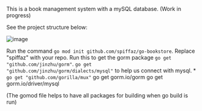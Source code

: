 This is a book management system with a mySQL database. (Work in progress)

See the project structure below:

![image](https://user-images.githubusercontent.com/35563797/200115098-8e7174fe-184d-49ce-a0d1-8a01b46212ca.png)

Run the command ``` go mod init github.com/spiffaz/go-bookstore ```. Replace "spiffaz" with your repo.
Run this to get the gorm package ``` go get "github.com/jinzhu/gorm" ```.
``` go get "github.com/jinzhu/gorm/dialects/mysql" ``` to help us connect with mysql. *
``` go get "github.com/gorilla/mux" ```
go get gorm.io/gorm
go get gorm.io/driver/mysql

(The gomod file helps to have all packages for building when go build is run)

